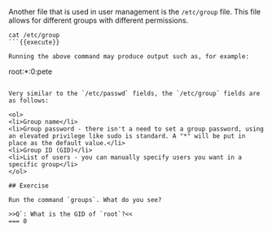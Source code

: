 Another file that is used in user management is the `/etc/group` file. This file allows for different groups with different permissions. 

```
cat /etc/group
```{{execute}}

Running the above command may produce output such as, for example:

```
root:*:0:pete
```

Very similar to the `/etc/passwd` fields, the `/etc/group` fields are as follows:

<ol>
<li>Group name</li>
<li>Group password - there isn't a need to set a group password, using an elevated privilege like sudo is standard. A "*" will be put in place as the default value.</li>
<li>Group ID (GID)</li>
<li>List of users - you can manually specify users you want in a specific group</li>
</ol>

## Exercise

Run the command `groups`. What do you see?

>>Q`: What is the GID of `root`?<<
=== 0
